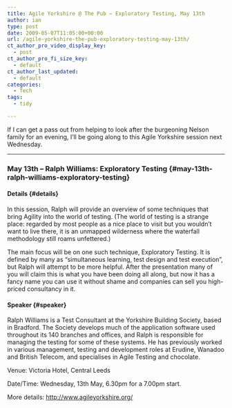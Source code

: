 ```yaml
---
title: Agile Yorkshire @ The Pub – Exploratory Testing, May 13th
author: ian
type: post
date: 2009-05-07T11:05:00+00:00
url: /agile-yorkshire-the-pub-exploratory-testing-may-13th/
ct_author_pro_video_display_key:
  - post
ct_author_pro_fi_size_key:
  - default
ct_author_last_updated:
  - default
categories:
  - Tech
tags:
  - tidy

---
```

If I can get a pass out from helping to look after the burgeoning Nelson family for an evening, I’ll be going along to this Agile Yorkshire session next Wednesday.

* * *

### May 13th &#8211; Ralph Williams: Exploratory Testing {#may-13th-ralph-williams-exploratory-testing}

#### **Details** {#details}

In this session, Ralph will provide an overview of some techniques that bring Agility into the world of testing. (The world of testing is a strange place: regarded by most people as a nice place to visit but you wouldn&#8217;t want to live there, it is an unmapped wilderness where the waterfall methodology still roams unfettered.)

The main focus will be on one such technique, Exploratory Testing. It is defined by many as &#8220;simultaneous learning, test design and test execution&#8221;, but Ralph will attempt to be more helpful. After the presentation many of you will claim this is what you have been doing all along, but now it has a fancy name you can use it without shame and companies can sell you high-priced consultancy in it.

#### Speaker {#speaker}

Ralph Williams is a Test Consultant at the Yorkshire Building Society, based in Bradford. The Society develops much of the application software used throughout its 140 branches and offices, and Ralph is responsible for managing the testing for some of these systems. He has previously worked in various management, testing and development roles at Erudine, Wanadoo and British Telecom, and specialises in Agile Testing and chocolate.

Venue: Victoria Hotel, Central Leeds

Date/Time: Wednesday, 13th May, 6.30pm for a 7.00pm start.

More details: <http://www.agileyorkshire.org/>